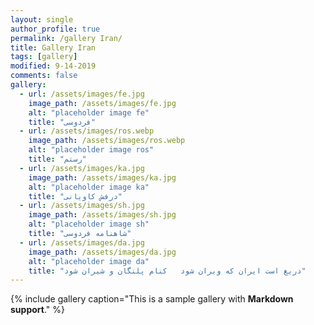 ```yaml
---
layout: single
author_profile: true
permalink: /gallery Iran/
title: Gallery Iran
tags: [gallery]
modified: 9-14-2019
comments: false
gallery:
  - url: /assets/images/fe.jpg
    image_path: /assets/images/fe.jpg
    alt: "placeholder image fe"
    title: "فردوسی"
  - url: /assets/images/ros.webp
    image_path: /assets/images/ros.webp
    alt: "placeholder image ros"
    title: "رستم"
  - url: /assets/images/ka.jpg
    image_path: /assets/images/ka.jpg
    alt: "placeholder image ka"
    title: "درفش کاویانی"  
  - url: /assets/images/sh.jpg
    image_path: /assets/images/sh.jpg
    alt: "placeholder image sh"
    title: "شاهنامه فردوسی"
  - url: /assets/images/da.jpg
    image_path: /assets/images/da.jpg
    alt: "placeholder image da"
    title: "دریغ است ایران که ویران شود   کنام پلنگان و شیران شود"    
---
```


{% include gallery caption="This is a sample gallery with **Markdown support**." %}

